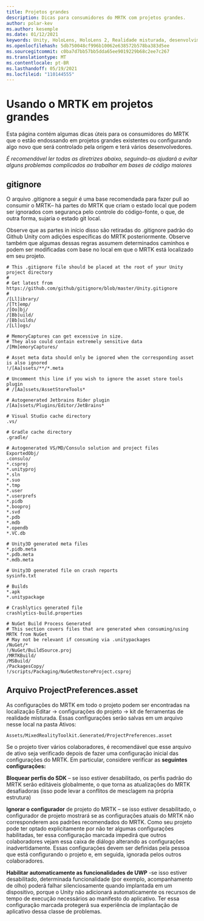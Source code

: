 ```yaml
---
title: Projetos grandes
description: Dicas para consumidores do MRTK com projetos grandes.
author: polar-kev
ms.author: kesemple
ms.date: 01/12/2021
keywords: Unity, HoloLens, HoloLens 2, Realidade misturada, desenvolvimento, MRTK,
ms.openlocfilehash: 5db750048cf996b10062e638572b578ba383d5ee
ms.sourcegitcommit: c0ba7d7bb57bb5dda65ee9019229b68c2ee7c267
ms.translationtype: MT
ms.contentlocale: pt-BR
ms.lasthandoff: 05/19/2021
ms.locfileid: "110144555"
---
```

# <a name="using-mrtk-in-large-projects"></a>Usando o MRTK em projetos grandes

Esta página contém algumas dicas úteis para os consumidores do MRTK que o estão endossando em projetos grandes existentes ou configurando algo novo que será controlado pela origem e terá vários desenvolvedores.

*É recomendável ler todas as diretrizes abaixo, seguindo-as ajudará a evitar alguns problemas complicados ao trabalhar em bases de código maiores*

## <a name="gitignore"></a>gitignore

O arquivo .gitignore a seguir é uma base recomendada para fazer pull ao consumir o MRTK– há partes do MRTK que criam o estado local que podem ser ignorados com segurança pelo controle do código-fonte, o que, de outra forma, sujaria o estado git local.

Observe que as partes in início disso são retiradas do .gitignore padrão do Github Unity com adições específicas do MRTK posteriormente. Observe também que algumas dessas regras assumem determinados caminhos e podem ser modificadas com base no local em que o MRTK está localizado em seu projeto.

```
# This .gitignore file should be placed at the root of your Unity project directory
#
# Get latest from https://github.com/github/gitignore/blob/master/Unity.gitignore
#
/[Ll]ibrary/
/[Tt]emp/
/[Oo]bj/
/[Bb]uild/
/[Bb]uilds/
/[Ll]ogs/

# MemoryCaptures can get excessive in size.
# They also could contain extremely sensitive data
/[Mm]emoryCaptures/

# Asset meta data should only be ignored when the corresponding asset is also ignored
!/[Aa]ssets/**/*.meta

# Uncomment this line if you wish to ignore the asset store tools plugin
# /[Aa]ssets/AssetStoreTools*

# Autogenerated Jetbrains Rider plugin
/[Aa]ssets/Plugins/Editor/JetBrains*

# Visual Studio cache directory
.vs/

# Gradle cache directory
.gradle/

# Autogenerated VS/MD/Consulo solution and project files
ExportedObj/
.consulo/
*.csproj
*.unityproj
*.sln
*.suo
*.tmp
*.user
*.userprefs
*.pidb
*.booproj
*.svd
*.pdb
*.mdb
*.opendb
*.VC.db

# Unity3D generated meta files
*.pidb.meta
*.pdb.meta
*.mdb.meta

# Unity3D generated file on crash reports
sysinfo.txt

# Builds
*.apk
*.unitypackage

# Crashlytics generated file
crashlytics-build.properties

# NuGet Build Process Generated
# This section covers files that are generated when consuming/using MRTK from NuGet
# May not be relevant if consuming via .unitypackages
/NuGet/*
!/NuGet/BuildSource.proj
/MRTKBuild/
/MSBuild/
/PackagesCopy/
!/scripts/Packaging/NuGetRestoreProject.csproj
```

## <a name="projectpreferencesasset-file"></a>Arquivo ProjectPreferences.asset

As configurações do MRTK em todo o projeto podem ser encontradas na localização Editar -> configurações do projeto -> kit de ferramentas de realidade misturada. Essas configurações serão salvas em um arquivo nesse local na pasta Ativos:

```
Assets/MixedRealityToolkit.Generated/ProjectPreferences.asset
```

Se o projeto tiver vários colaboradores, é recomendável que esse arquivo de ativo seja verificado depois de fazer uma configuração inicial das configurações do MRTK. Em particular, considere verificar as **seguintes configurações:**

**Bloquear perfis do SDK** – se isso estiver desabilitado, os perfis padrão do MRTK serão editáveis globalmente, o que torna as atualizações do MRTK desafiadoras (isso pode levar a conflitos de mesclagem na própria estrutura)

**Ignorar o configurador** de projeto do MRTK – se isso estiver desabilitado, o configurador de projeto mostrará se as configurações atuais do MRTK não corresponderem aos padrões recomendados do MRTK. Como seu projeto pode ter optado explicitamente por não ter algumas configurações habilitadas, ter essa configuração marcada impedirá que outros colaboradores vejam essa caixa de diálogo alterando as configurações inadvertidamente. Essas configurações devem ser definidas pela pessoa que está configurando o projeto e, em seguida, ignorada pelos outros colaboradores.

**Habilitar automaticamente as funcionalidades de UWP** -se isso estiver desabilitado, determinada funcionalidade (por exemplo, acompanhamento de olho) poderá falhar silenciosamente quando implantada em um dispositivo, porque o Unity não adicionará automaticamente os recursos de tempo de execução necessários ao manifesto do aplicativo. Ter essa configuração marcada protegerá sua experiência de implantação de aplicativo dessa classe de problemas.
